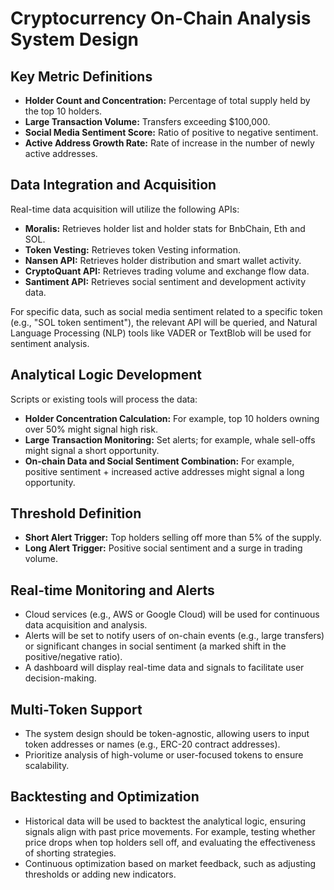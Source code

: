 # Cryptocurrency On-Chain Analysis System Design

## Key Metric Definitions

* **Holder Count and Concentration:** Percentage of total supply held by the top 10 holders.
* **Large Transaction Volume:** Transfers exceeding $100,000.
* **Social Media Sentiment Score:** Ratio of positive to negative sentiment.
* **Active Address Growth Rate:** Rate of increase in the number of newly active addresses.


## Data Integration and Acquisition

Real-time data acquisition will utilize the following APIs:
* **Moralis:** Retrieves holder list and holder stats for BnbChain, Eth and SOL.
* **Token Vesting:** Retrieves token Vesting information.
* **Nansen API:**  Retrieves holder distribution and smart wallet activity.
* **CryptoQuant API:** Retrieves trading volume and exchange flow data.
* **Santiment API:** Retrieves social sentiment and development activity data.

For specific data, such as social media sentiment related to a specific token (e.g., "SOL token sentiment"), the relevant API will be queried, and Natural Language Processing (NLP) tools like VADER or TextBlob will be used for sentiment analysis.


## Analytical Logic Development

Scripts or existing tools will process the data:

* **Holder Concentration Calculation:** For example, top 10 holders owning over 50% might signal high risk.
* **Large Transaction Monitoring:** Set alerts; for example, whale sell-offs might signal a short opportunity.
* **On-chain Data and Social Sentiment Combination:** For example, positive sentiment + increased active addresses might signal a long opportunity.


## Threshold Definition

* **Short Alert Trigger:** Top holders selling off more than 5% of the supply.
* **Long Alert Trigger:** Positive social sentiment and a surge in trading volume.


## Real-time Monitoring and Alerts

* Cloud services (e.g., AWS or Google Cloud) will be used for continuous data acquisition and analysis.
* Alerts will be set to notify users of on-chain events (e.g., large transfers) or significant changes in social sentiment (a marked shift in the positive/negative ratio).
* A dashboard will display real-time data and signals to facilitate user decision-making.


## Multi-Token Support

* The system design should be token-agnostic, allowing users to input token addresses or names (e.g., ERC-20 contract addresses).
* Prioritize analysis of high-volume or user-focused tokens to ensure scalability.


## Backtesting and Optimization

* Historical data will be used to backtest the analytical logic, ensuring signals align with past price movements. For example, testing whether price drops when top holders sell off, and evaluating the effectiveness of shorting strategies.
* Continuous optimization based on market feedback, such as adjusting thresholds or adding new indicators.
